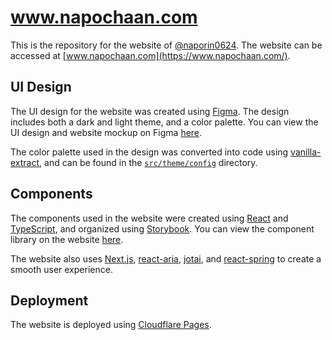 # www.napochaan.com

This is the repository for the website of [@naporin0624](https://github.com/naporin0624). The website can be accessed at [www.napochaan.com](https://www.napochaan.com/).

## UI Design

The UI design for the website was created using [Figma](https://www.figma.com/). The design includes both a dark and light theme, and a color palette. You can view the UI design and website mockup on Figma [here](https://www.figma.com/file/JZ24VUuy639Kf29oiB32FX/www.napochaan.com?node-id=0%3A1).

The color palette used in the design was converted into code using [vanilla-extract](https://github.com/seek-oss/vanilla-extract), and can be found in the [`src/theme/config`](https://github.com/napolab/www.napochaan.com/tree/main/src/theme/config) directory.

## Components

The components used in the website were created using [React](https://reactjs.org/) and [TypeScript](https://www.typescriptlang.org/), and organized using [Storybook](https://storybook.js.org/). You can view the component library on the website [here](https://napolab.github.io/www.napochaan.com/main/).

The website also uses [Next.js](https://nextjs.org/), [react-aria](https://react-spectrum.adobe.com/react-aria/index.html), [jotai](https://github.com/pmndrs/jotai), and [react-spring](https://www.react-spring.io/) to create a smooth user experience.

## Deployment

The website is deployed using [Cloudflare Pages](https://pages.cloudflare.com/).
